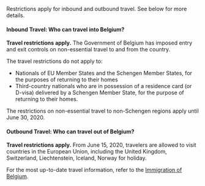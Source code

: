 Restrictions apply for inbound and outbound travel. See below for more details.

#### Inbound Travel: Who can travel into Belgium?

**Travel restrictions apply.** The Government of Belgium has imposed entry and exit controls on non-essential travel to and from the country.

The travel restrictions do not apply to:

- Nationals of EU Member States and the Schengen Member States, for the purposes of returning to their homes
- Third-country nationals who are in possession of a residence card (or D-visa) delivered by a Schengen Member State, for the purpose of returning to their homes.

The restrictions on non-essential travel to non-Schengen regions apply until June 30, 2020.

#### Outbound Travel: Who can travel out of Belgium?

**Travel restrictions apply.** From June 15, 2020, travelers are allowed to visit countries in the European Union, including the United Kingdom, Switzerland, Liechtenstein, Iceland, Norway for holiday.

For the most up-to-date travel information, refer to the [Immigration of Belgium](https://dofi.ibz.be/sites/dvzoe/EN/Pages/Travel-to-Belgium.aspx).
